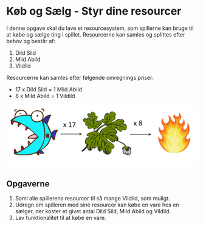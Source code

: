 # Køb og Sælg - Styr dine resourcer

I denne opgave skal du lave et resourcesystem, som spillerne kan bruge til at købe og sælge ting i spillet. Resourcerne kan samles og splittes efter behov og består af:

1) Dild Sild
2) Mild Abild
3) Vildild

Resourcerne kan samles efter følgende omregnings priser:
- 17 x Dild Sild = 1 Mild Abild
- 8 x Mild Abild = 1 Vildild

![Konverteringsrater](images/conversion.png "Konverteringsrater")

## Opgaverne

1) Saml alle spillerens resourcer til så mange Vildild, som muligt.
2) Udregn om spilleren med sine resourcer kan købe en vare hos en sælger, der koster et givet antal Dild Sild, Mild Abild og Vildild.
3) Lav funktionalitet til at købe en vare.